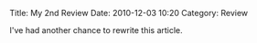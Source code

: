 Title: My 2nd Review
Date: 2010-12-03 10:20
Category: Review

I've had another chance to rewrite this article.
